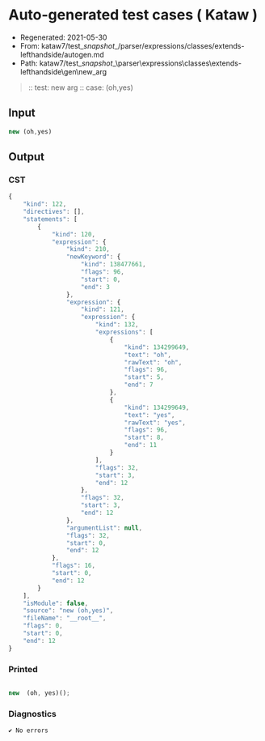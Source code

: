 # Auto-generated test cases ( Kataw )
- Regenerated: 2021-05-30
- From: kataw7/test\__snapshot__/parser/expressions/classes/extends-lefthandside/autogen.md
- Path: kataw7/test\__snapshot__\parser\expressions\classes\extends-lefthandside\gen\new_arg
> :: test: new arg
> :: case: (oh,yes)
## Input

`````js
new (oh,yes)
`````
## Output

### CST

```javascript
{
    "kind": 122,
    "directives": [],
    "statements": [
        {
            "kind": 120,
            "expression": {
                "kind": 210,
                "newKeyword": {
                    "kind": 138477661,
                    "flags": 96,
                    "start": 0,
                    "end": 3
                },
                "expression": {
                    "kind": 121,
                    "expression": {
                        "kind": 132,
                        "expressions": [
                            {
                                "kind": 134299649,
                                "text": "oh",
                                "rawText": "oh",
                                "flags": 96,
                                "start": 5,
                                "end": 7
                            },
                            {
                                "kind": 134299649,
                                "text": "yes",
                                "rawText": "yes",
                                "flags": 96,
                                "start": 8,
                                "end": 11
                            }
                        ],
                        "flags": 32,
                        "start": 3,
                        "end": 12
                    },
                    "flags": 32,
                    "start": 3,
                    "end": 12
                },
                "argumentList": null,
                "flags": 32,
                "start": 0,
                "end": 12
            },
            "flags": 16,
            "start": 0,
            "end": 12
        }
    ],
    "isModule": false,
    "source": "new (oh,yes)",
    "fileName": "__root__",
    "flags": 0,
    "start": 0,
    "end": 12
}
```

### Printed

```javascript

new  (oh, yes)();
```

### Diagnostics

```javascript
✔ No errors
```


